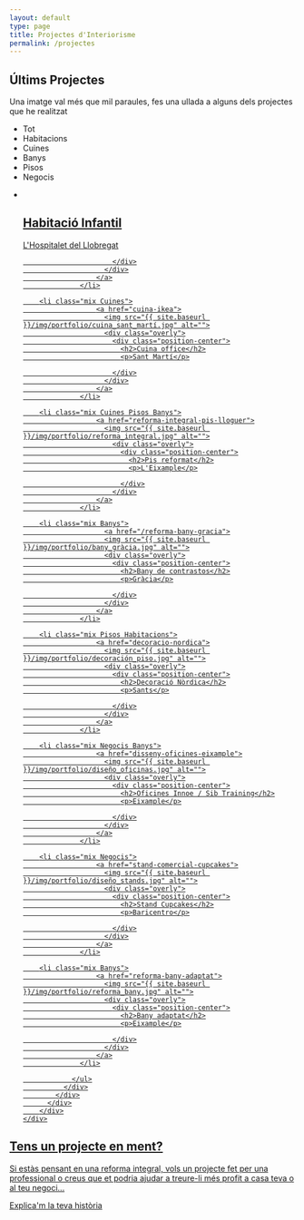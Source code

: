 ```yaml
---
layout: default
type: page
title: Projectes d'Interiorisme
permalink: /projectes
---
```


<section id="global-header">
    <div class="container">
        <div class="row">
            <div class="col-md-12">
                <div class="block">
                    <h1>Últims Projectes</h1>
                    <p>Una imatge val més que mil paraules, fes una ullada a alguns dels projectes que he realitzat</p>
                </div>
            </div>
        </div>
    </div>
</section>

<section id="portfolio-work">
    <div class="container">
        <div class="row">
          <div class="col-md-12">
            <div class="block">
              <div class="portfolio-menu">
                <ul>
                    <li class="filter" data-filter="all">Tot</li>
                    <li class="filter" data-filter=".Habitacions">Habitacions</li>
                    <li class="filter" data-filter=".Cuines">Cuines</li>
                    <li class="filter" data-filter=".Banys">Banys</li>
                    <li class="filter" data-filter=".Pisos">Pisos</li>
                    <li class="filter" data-filter=".Negocis">Negocis</li>
                </ul>
              </div>
              <div class="portfolio-contant">
                <ul id="portfolio-contant-active">
 		    <li class="mix Habitacions">
                      <a href="/habitació-infantil">
                        <img src="{{ site.baseurl }}/img/portfolio/habitació_infantil.jpg" alt="">
                        <div class="overly">
                          <div class="position-center">
                            <h2>Habitació Infantil</h2>
                            <p>L'Hospitalet del Llobregat</p>

                          </div>
                        </div>
                      </a>
                  </li>

		<li class="mix Cuines">
                      <a href="cuina-ikea">
                        <img src="{{ site.baseurl }}/img/portfolio/cuina_sant_martí.jpg" alt="">
                        <div class="overly">
                          <div class="position-center">
                            <h2>Cuina office</h2>
                            <p>Sant Martí</p>

                          </div>
                        </div>
                      </a>
                  </li>

        <li class="mix Cuines Pisos Banys">
                      <a href="reforma-integral-pis-lloguer">
                        <img src="{{ site.baseurl }}/img/portfolio/reforma_integral.jpg" alt="">
                          <div class="overly">
                            <div class="position-center">
                              <h2>Pis reformat</h2>
                              <p>L'Eixample</p>

                            </div>
                          </div>
                      </a>
                  </li>

        <li class="mix Banys">
                        <a href="/reforma-bany-gracia">
                        <img src="{{ site.baseurl }}/img/portfolio/bany_gràcia.jpg" alt="">
                        <div class="overly">
                          <div class="position-center">
                            <h2>Bany de contrastos</h2>
                            <p>Gràcia</p>

                          </div>
                        </div>
                      </a>
                  </li>

		<li class="mix Pisos Habitacions">
                      <a href="decoracio-nordica">
                        <img src="{{ site.baseurl }}/img/portfolio/decoración_piso.jpg" alt="">
                        <div class="overly">
                          <div class="position-center">
                            <h2>Decoració Nòrdica</h2>
                            <p>Sants</p>

                          </div>
                        </div>
                      </a>
                  </li>

        <li class="mix Negocis Banys">
                      <a href="disseny-oficines-eixample">
                        <img src="{{ site.baseurl }}/img/portfolio/diseño_oficinas.jpg" alt="">
                        <div class="overly">
                          <div class="position-center">
                            <h2>Oficines Innoe / Sib Training</h2>
                            <p>Eixample</p>

                          </div>
                        </div>
                      </a>
                  </li>

        <li class="mix Negocis">
                      <a href="stand-comercial-cupcakes">
                        <img src="{{ site.baseurl }}/img/portfolio/diseño_stands.jpg" alt="">
                        <div class="overly">
                          <div class="position-center">
                            <h2>Stand Cupcakes</h2>
                            <p>Baricentro</p>

                          </div>
                        </div>
                      </a>
                  </li>

        <li class="mix Banys">
                      <a href="reforma-bany-adaptat">
                        <img src="{{ site.baseurl }}/img/portfolio/reforma_bany.jpg" alt="">
                        <div class="overly">
                          <div class="position-center">
                            <h2>Bany adaptat</h2>
                            <p>Eixample</p>

                          </div>
                        </div>
                      </a>
                  </li>

                </ul>
              </div>
            </div>
          </div>
        </div>
    </div>
</section>


<section id="call-to-action">
  <div class="container">
    <div class="row">
      <div class="col-md-12">
        <div class="block">
          <h2>Tens un projecte en ment?</h2>
          <p>Si estàs pensant en una reforma integral, vols un projecte fet per una professional o creus que et podria ajudar a treure-li més profit a casa teva o al teu negoci...</p>
          <a class="btn btn-default btn-call-to-action" href="#" >Explica'm la teva història</a>
        </div>
      </div>
    </div>
  </div>
</section>
